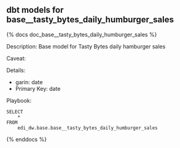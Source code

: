 ## dbt models for base__tasty_bytes_daily_humburger_sales

{% docs doc_base__tasty_bytes_daily_humburger_sales %}

Description:
Base model for Tasty Bytes daily hamburger sales

Caveat:

Details:
- garin: date
- Primary Key: date

Playbook:
```
SELECT
    *
FROM
    edi_dw.base.base__tasty_bytes_daily_humburger_sales
```

{% enddocs %}

